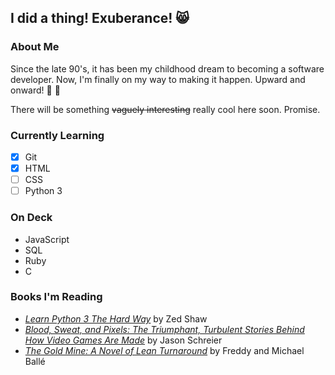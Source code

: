## I did a thing! Exuberance! :smile_cat:

### About Me
Since the late 90's, it has been my childhood dream to becoming a software developer. Now, I'm finally on my way to making it happen. Upward and onward! :muscle: :triumph:<br>

There will be something <s>vaguely interesting</s> really cool here soon. Promise.

### Currently Learning
- [x] Git
- [x] HTML
- [ ] CSS
- [ ] Python 3

### On Deck
- JavaScript
- SQL
- Ruby
- C

### Books I'm Reading
- [*Learn Python 3 The Hard Way*](https://learnpythonthehardway.org/) by Zed Shaw
- [*Blood, Sweat, and Pixels: The Triumphant, Turbulent Stories Behind How Video Games Are Made*](https://www.amazon.com/Blood-Sweat-Pixels-Triumphant-Turbulent/dp/0062651234) by Jason Schreier
- [*The Gold Mine: A Novel of Lean Turnaround*](https://www.lean.org/Bookstore/ProductDetails.cfm?SelectedProductId=127) by Freddy and Michael Ballé

